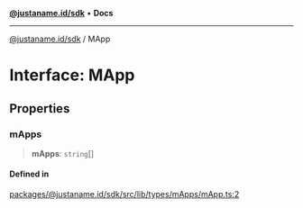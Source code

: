 [**@justaname.id/sdk**](../README.md) • **Docs**

***

[@justaname.id/sdk](../globals.md) / MApp

# Interface: MApp

## Properties

### mApps

> **mApps**: `string`[]

#### Defined in

[packages/@justaname.id/sdk/src/lib/types/mApps/mApp.ts:2](https://github.com/JustaName-id/JustaName-sdk/blob/7430def13fc61cd3fc8b89d25e0869ee390cc2d0/packages/@justaname.id/sdk/src/lib/types/mApps/mApp.ts#L2)
